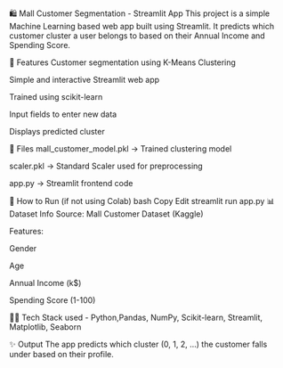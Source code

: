 🛍️ Mall Customer Segmentation - Streamlit App
This project is a simple Machine Learning based web app built using Streamlit. It predicts which customer cluster a user belongs to based on their Annual Income and Spending Score.

📌 Features
  Customer segmentation using K-Means Clustering
  
  Simple and interactive Streamlit web app
  
  Trained using scikit-learn
  
  Input fields to enter new data
  
  Displays predicted cluster

📂 Files
  mall_customer_model.pkl → Trained clustering model
  
  scaler.pkl → Standard Scaler used for preprocessing
  
  app.py → Streamlit frontend code

🚀 How to Run (if not using Colab)
bash
Copy
Edit
streamlit run app.py
📊 Dataset Info
Source: Mall Customer Dataset (Kaggle)

Features:

  Gender
  
  Age
  
  Annual Income (k$)
  
  Spending Score (1-100)

👩‍💻 Tech Stack used -
Python,Pandas, NumPy, Scikit-learn, Streamlit, Matplotlib, Seaborn

✨ Output
The app predicts which cluster (0, 1, 2, ...) the customer falls under based on their profile.
